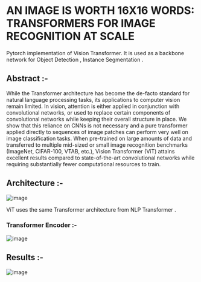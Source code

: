 # AN IMAGE IS WORTH 16X16 WORDS: TRANSFORMERS FOR IMAGE RECOGNITION AT SCALE

Pytorch implementation of Vision Transformer. It is used as a backbone network for Object Detection , Instance Segmentation .

## Abstract :- 
While the Transformer architecture has become the de-facto standard for natural
language processing tasks, its applications to computer vision remain limited. In
vision, attention is either applied in conjunction with convolutional networks, or
used to replace certain components of convolutional networks while keeping their
overall structure in place. We show that this reliance on CNNs is not necessary
and a pure transformer applied directly to sequences of image patches can perform
very well on image classification tasks. When pre-trained on large amounts of
data and transferred to multiple mid-sized or small image recognition benchmarks
(ImageNet, CIFAR-100, VTAB, etc.), Vision Transformer (ViT) attains excellent
results compared to state-of-the-art convolutional networks while requiring substantially fewer computational resources to train.

## Architecture :- 
![image](https://user-images.githubusercontent.com/76057253/138115716-693d8911-47e0-45bb-a861-0f549c3b7f79.png)

ViT uses the same Transformer architecture from NLP Transformer .

### Transformer Encoder :- 
![image](https://user-images.githubusercontent.com/76057253/138115894-da79557d-9889-467b-921c-a3d079abb75a.png)


## Results :- 
![image](https://user-images.githubusercontent.com/76057253/138116044-524e946b-a09f-4ab7-be1c-563924db53a0.png)

